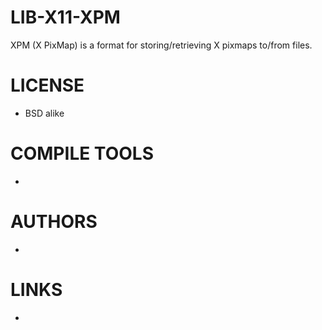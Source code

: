 LIB-X11-XPM
===========

XPM (X PixMap) is a format for storing/retrieving X pixmaps to/from files. 

LICENSE
===============
* BSD alike

COMPILE TOOLS
===============
* 
 
AUTHORS
===============
* 

LINKS
===============
* 
